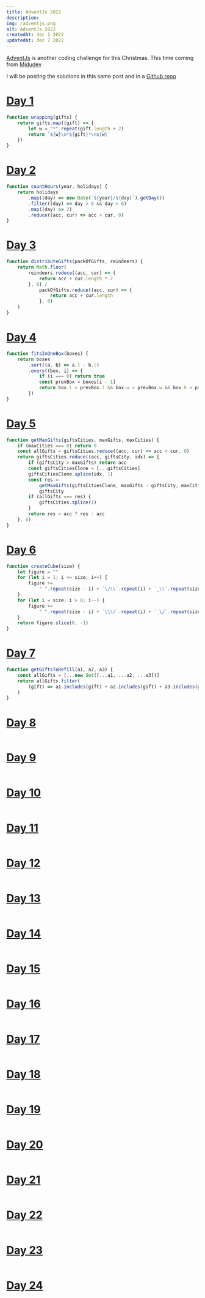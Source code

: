 ```yaml
---
title: AdventJs 2022
description:
img: /adventjs.png
alt: AdventJs 2022
createdAt: dec 1 2022
updatedAt: dec 7 2022
---
```


[AdventJs](https://adventjs.dev/) is another coding challenge for this Christmas. This time coming from [Midudev](https://midu.dev/)

I will be posting the solutions in this same post and in a [Github repo](https://github.com/dsabalete/advent-js-2022)

# [Day 1](https://adventjs.dev/challenges/2022/1)

```js
function wrapping(gifts) {
    return gifts.map((gift) => {
        let w = "*".repeat(gift.length + 2)
        return `${w}\n*${gift}*\n${w}`
    })
}
```

# [Day 2](https://adventjs.dev/challenges/2022/2)

```js
function countHours(year, holidays) {
    return holidays
        .map((day) => new Date(`${year}/${day}`).getDay())
        .filter((day) => day > 0 && day < 6)
        .map((day) => 2)
        .reduce((acc, cur) => acc + cur, 0)
}
```

# [Day 3](https://adventjs.dev/challenges/2022/3)

```js
function distributeGifts(packOfGifts, reindeers) {
    return Math.floor(
        reindeers.reduce((acc, cur) => {
            return acc + cur.length * 2
        }, 0) /
            packOfGifts.reduce((acc, cur) => {
                return acc + cur.length
            }, 0)
    )
}
```

# [Day 4](https://adventjs.dev/challenges/2022/4)

```js
function fitsInOneBox(boxes) {
    return boxes
        .sort((a, b) => a.l - b.l)
        .every((box, i) => {
            if (i === 0) return true
            const prevBox = boxes[i - 1]
            return box.l > prevBox.l && box.w > prevBox.w && box.h > prevBox.h
        })
}
```

# [Day 5](https://adventjs.dev/challenges/2022/5)

```js
function getMaxGifts(giftsCities, maxGifts, maxCities) {
    if (maxCities === 0) return 0
    const allGifts = giftsCities.reduce((acc, cur) => acc + cur, 0)
    return giftsCities.reduce((acc, giftsCity, idx) => {
        if (giftsCity > maxGifts) return acc
        const giftsCitiesClone = [...giftsCities]
        giftsCitiesClone.splice(idx, 1)
        const res =
            getMaxGifts(giftsCitiesClone, maxGifts - giftsCity, maxCities - 1) +
            giftsCity
        if (allGifts === res) {
            giftsCities.splice(1)
        }
        return res > acc ? res : acc
    }, 0)
}
```

# [Day 6](https://adventjs.dev/challenges/2022/6)

```js
function createCube(size) {
    let figure = ""
    for (let i = 1; i <= size; i++) {
        figure +=
            " ".repeat(size - i) + `\/\\`.repeat(i) + `_\\`.repeat(size) + "\n"
    }
    for (let i = size; i > 0; i--) {
        figure +=
            " ".repeat(size - i) + `\\\/`.repeat(i) + `_\/`.repeat(size) + "\n"
    }
    return figure.slice(0, -1)
}
```

# [Day 7](https://adventjs.dev/challenges/2022/7)

```js
function getGiftsToRefill(a1, a2, a3) {
    const allGifts = [...new Set([...a1, ...a2, ...a3])]
    return allGifts.filter(
        (gift) => a1.includes(gift) + a2.includes(gift) + a3.includes(gift) < 2
    )
}
```

# [Day 8](https://adventjs.dev/challenges/2022/8)

```js

```

# [Day 9](https://adventjs.dev/challenges/2022/9)

```js

```

# [Day 10](https://adventjs.dev/challenges/2022/10)

```js

```

# [Day 11](https://adventjs.dev/challenges/2022/11)

```js

```

# [Day 12](https://adventjs.dev/challenges/2022/12)

```js

```

# [Day 13](https://adventjs.dev/challenges/2022/13)

```js

```

# [Day 14](https://adventjs.dev/challenges/2022/14)

```js

```

# [Day 15](https://adventjs.dev/challenges/2022/15)

```js

```

# [Day 16](https://adventjs.dev/challenges/2022/16)

```js

```

# [Day 17](https://adventjs.dev/challenges/2022/17)

```js

```

# [Day 18](https://adventjs.dev/challenges/2022/18)

```js

```

# [Day 19](https://adventjs.dev/challenges/2022/19)

```js

```

# [Day 20](https://adventjs.dev/challenges/2022/20)

```js

```

# [Day 21](https://adventjs.dev/challenges/2022/21)

```js

```

# [Day 22](https://adventjs.dev/challenges/2022/22)

```js

```

# [Day 23](https://adventjs.dev/challenges/2022/23)

```js

```

# [Day 24](https://adventjs.dev/challenges/2022/24)

```js

```
